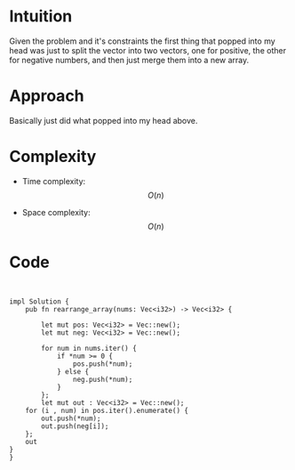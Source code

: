 # Intuition
Given the problem and it's constraints the first thing that popped into my head was just to split  the vector into two vectors, one for positive, the other for negative numbers, and then just merge them into a new array.

# Approach
Basically just did what popped into my head above.

# Complexity
- Time complexity:
$$O(n)$$

- Space complexity:
$$O(n)$$

# Code
```


impl Solution {
    pub fn rearrange_array(nums: Vec<i32>) -> Vec<i32> {

        let mut pos: Vec<i32> = Vec::new();
        let mut neg: Vec<i32> = Vec::new();

        for num in nums.iter() {
            if *num >= 0 {
                pos.push(*num);
            } else {
                neg.push(*num);
            }
        };
        let mut out : Vec<i32> = Vec::new();
    for (i , num) in pos.iter().enumerate() {
        out.push(*num);
        out.push(neg[i]);
    };
    out
}
}
```
